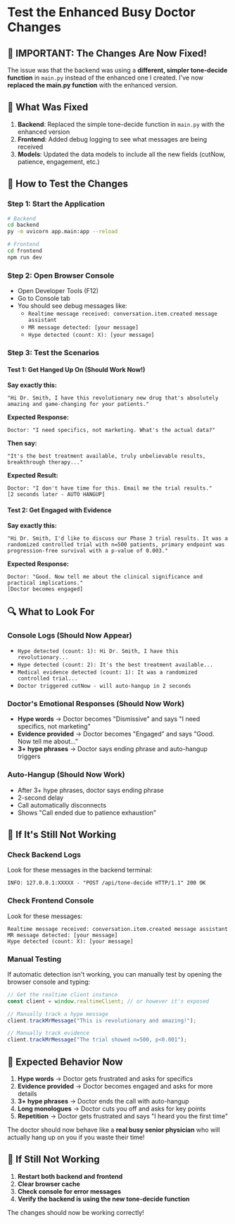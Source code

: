 # Test the Enhanced Busy Doctor Changes

## 🚨 IMPORTANT: The Changes Are Now Fixed!

The issue was that the backend was using a **different, simpler tone-decide function** in `main.py` instead of the enhanced one I created. I've now **replaced the main.py function** with the enhanced version.

## 🔧 What Was Fixed

1. **Backend**: Replaced the simple tone-decide function in `main.py` with the enhanced version
2. **Frontend**: Added debug logging to see what messages are being received
3. **Models**: Updated the data models to include all the new fields (cutNow, patience, engagement, etc.)

## 🧪 How to Test the Changes

### Step 1: Start the Application
```bash
# Backend
cd backend
py -m uvicorn app.main:app --reload

# Frontend  
cd frontend
npm run dev
```

### Step 2: Open Browser Console
- Open Developer Tools (F12)
- Go to Console tab
- You should see debug messages like:
  - `Realtime message received: conversation.item.created message assistant`
  - `MR message detected: [your message]`
  - `Hype detected (count: X): [your message]`

### Step 3: Test the Scenarios

#### Test 1: Get Hanged Up On (Should Work Now!)
**Say exactly this:**
```
"Hi Dr. Smith, I have this revolutionary new drug that's absolutely amazing and game-changing for your patients."
```

**Expected Response:**
```
Doctor: "I need specifics, not marketing. What's the actual data?"
```

**Then say:**
```
"It's the best treatment available, truly unbelievable results, breakthrough therapy..."
```

**Expected Result:**
```
Doctor: "I don't have time for this. Email me the trial results."
[2 seconds later - AUTO HANGUP]
```

#### Test 2: Get Engaged with Evidence
**Say exactly this:**
```
"Hi Dr. Smith, I'd like to discuss our Phase 3 trial results. It was a randomized controlled trial with n=500 patients, primary endpoint was progression-free survival with a p-value of 0.003."
```

**Expected Response:**
```
Doctor: "Good. Now tell me about the clinical significance and practical implications."
[Doctor becomes engaged]
```

## 🔍 What to Look For

### Console Logs (Should Now Appear)
- `Hype detected (count: 1): Hi Dr. Smith, I have this revolutionary...`
- `Hype detected (count: 2): It's the best treatment available...`
- `Medical evidence detected (count: 1): It was a randomized controlled trial...`
- `Doctor triggered cutNow - will auto-hangup in 2 seconds`

### Doctor's Emotional Responses (Should Now Work)
- **Hype words** → Doctor becomes "Dismissive" and says "I need specifics, not marketing"
- **Evidence provided** → Doctor becomes "Engaged" and says "Good. Now tell me about..."
- **3+ hype phrases** → Doctor says ending phrase and auto-hangup triggers

### Auto-Hangup (Should Now Work)
- After 3+ hype phrases, doctor says ending phrase
- 2-second delay
- Call automatically disconnects
- Shows "Call ended due to patience exhaustion"

## 🚨 If It's Still Not Working

### Check Backend Logs
Look for these messages in the backend terminal:
```
INFO: 127.0.0.1:XXXXX - "POST /api/tone-decide HTTP/1.1" 200 OK
```

### Check Frontend Console
Look for these messages:
```
Realtime message received: conversation.item.created message assistant
MR message detected: [your message]
Hype detected (count: X): [your message]
```

### Manual Testing
If automatic detection isn't working, you can manually test by opening the browser console and typing:
```javascript
// Get the realtime client instance
const client = window.realtimeClient; // or however it's exposed

// Manually track a hype message
client.trackMrMessage("This is revolutionary and amazing!");

// Manually track evidence
client.trackMrMessage("The trial showed n=500, p<0.001");
```

## 🎯 Expected Behavior Now

1. **Hype words** → Doctor gets frustrated and asks for specifics
2. **Evidence provided** → Doctor becomes engaged and asks for more details
3. **3+ hype phrases** → Doctor ends the call with auto-hangup
4. **Long monologues** → Doctor cuts you off and asks for key points
5. **Repetition** → Doctor gets frustrated and says "I heard you the first time"

The doctor should now behave like a **real busy senior physician** who will actually hang up on you if you waste their time!

## 🔧 If Still Not Working

1. **Restart both backend and frontend**
2. **Clear browser cache**
3. **Check console for error messages**
4. **Verify the backend is using the new tone-decide function**

The changes should now be working correctly!
